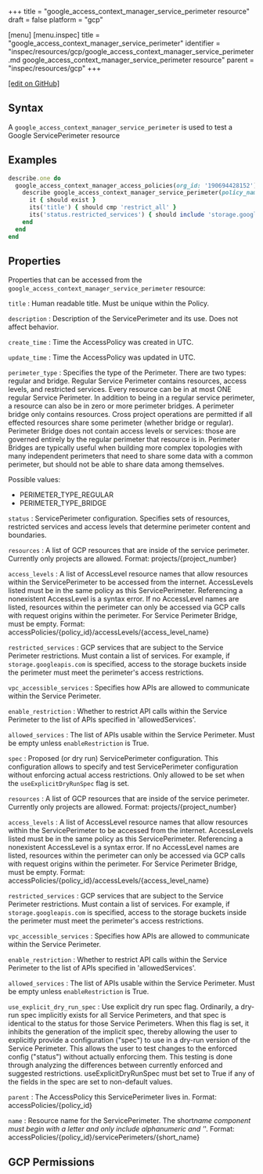 +++
title = "google_access_context_manager_service_perimeter resource"
draft = false
platform = "gcp"

[menu]
  [menu.inspec]
    title = "google_access_context_manager_service_perimeter"
    identifier = "inspec/resources/gcp/google_access_context_manager_service_perimeter.md google_access_context_manager_service_perimeter resource"
    parent = "inspec/resources/gcp"
+++

[\[edit on GitHub\]](https://github.com/inspec/inspec-gcp/blob/master/docs/resources/google_access_context_manager_service_perimeter.md)

## Syntax

A `google_access_context_manager_service_perimeter` is used to test a Google ServicePerimeter resource

## Examples

```ruby
describe.one do
  google_access_context_manager_access_policies(org_id: '190694428152').names.each do |policy_name|
    describe google_access_context_manager_service_perimeter(policy_name: policy_name, name: 'restrict_all') do
      it { should exist }
      its('title') { should cmp 'restrict_all' }
      its('status.restricted_services') { should include 'storage.googleapis.com' }
    end
  end
end
```

## Properties

Properties that can be accessed from the `google_access_context_manager_service_perimeter` resource:

`title`
: Human readable title. Must be unique within the Policy.

`description`
: Description of the ServicePerimeter and its use. Does not affect behavior.

`create_time`
: Time the AccessPolicy was created in UTC.

`update_time`
: Time the AccessPolicy was updated in UTC.

`perimeter_type`
: Specifies the type of the Perimeter. There are two types: regular and bridge. Regular Service Perimeter contains resources, access levels, and restricted services. Every resource can be in at most ONE regular Service Perimeter. In addition to being in a regular service perimeter, a resource can also be in zero or more perimeter bridges. A perimeter bridge only contains resources. Cross project operations are permitted if all effected resources share some perimeter (whether bridge or regular). Perimeter Bridge does not contain access levels or services: those are governed entirely by the regular perimeter that resource is in. Perimeter Bridges are typically useful when building more complex topologies with many independent perimeters that need to share some data with a common perimeter, but should not be able to share data among themselves.

  Possible values:

  - PERIMETER_TYPE_REGULAR
  - PERIMETER_TYPE_BRIDGE

`status`
: ServicePerimeter configuration. Specifies sets of resources, restricted services and access levels that determine perimeter content and boundaries.

`resources`
: A list of GCP resources that are inside of the service perimeter. Currently only projects are allowed. Format: projects/{project_number}

`access_levels`
: A list of AccessLevel resource names that allow resources within the ServicePerimeter to be accessed from the internet. AccessLevels listed must be in the same policy as this ServicePerimeter. Referencing a nonexistent AccessLevel is a syntax error. If no AccessLevel names are listed, resources within the perimeter can only be accessed via GCP calls with request origins within the perimeter. For Service Perimeter Bridge, must be empty. Format: accessPolicies/{policy_id}/accessLevels/{access_level_name}

`restricted_services`
: GCP services that are subject to the Service Perimeter restrictions. Must contain a list of services. For example, if `storage.googleapis.com` is specified, access to the storage buckets inside the perimeter must meet the perimeter's access restrictions.

`vpc_accessible_services`
: Specifies how APIs are allowed to communicate within the Service Perimeter.

  `enable_restriction`
  : Whether to restrict API calls within the Service Perimeter to the list of APIs specified in 'allowedServices'.

  `allowed_services`
  : The list of APIs usable within the Service Perimeter. Must be empty unless `enableRestriction` is True.

`spec`
: Proposed (or dry run) ServicePerimeter configuration. This configuration allows to specify and test ServicePerimeter configuration without enforcing actual access restrictions. Only allowed to be set when the `useExplicitDryRunSpec` flag is set.

`resources`
: A list of GCP resources that are inside of the service perimeter. Currently only projects are allowed. Format: projects/{project_number}

`access_levels`
: A list of AccessLevel resource names that allow resources within the ServicePerimeter to be accessed from the internet. AccessLevels listed must be in the same policy as this ServicePerimeter. Referencing a nonexistent AccessLevel is a syntax error. If no AccessLevel names are listed, resources within the perimeter can only be accessed via GCP calls with request origins within the perimeter. For Service Perimeter Bridge, must be empty. Format: accessPolicies/{policy_id}/accessLevels/{access_level_name}

`restricted_services`
: GCP services that are subject to the Service Perimeter restrictions. Must contain a list of services. For example, if `storage.googleapis.com` is specified, access to the storage buckets inside the perimeter must meet the perimeter's access restrictions.

`vpc_accessible_services`
: Specifies how APIs are allowed to communicate within the Service Perimeter.

  `enable_restriction`
  : Whether to restrict API calls within the Service Perimeter to the list of APIs specified in 'allowedServices'.

  `allowed_services`
  : The list of APIs usable within the Service Perimeter. Must be empty unless `enableRestriction` is True.

`use_explicit_dry_run_spec`
: Use explicit dry run spec flag. Ordinarily, a dry-run spec implicitly exists for all Service Perimeters, and that spec is identical to the status for those Service Perimeters. When this flag is set, it inhibits the generation of the implicit spec, thereby allowing the user to explicitly provide a configuration ("spec") to use in a dry-run version of the Service Perimeter. This allows the user to test changes to the enforced config ("status") without actually enforcing them. This testing is done through analyzing the differences between currently enforced and suggested restrictions. useExplicitDryRunSpec must bet set to True if any of the fields in the spec are set to non-default values.

`parent`
: The AccessPolicy this ServicePerimeter lives in. Format: accessPolicies/{policy_id}

`name`
: Resource name for the ServicePerimeter. The short*name component must begin with a letter and only include alphanumeric and '*'. Format: accessPolicies/{policy_id}/servicePerimeters/{short_name}

## GCP Permissions
